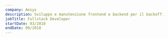 ```yaml
---
company: Aesys
description: Sviluppo e manutenzione frontend e backend per il backoffice di Loyalty e di alcuni prodotti satellite per cliente Amilon.
jobTitle: Fullstack Developer
startDate: 03/2018
endDate: 09/2018
---
```


